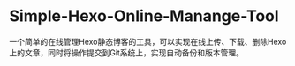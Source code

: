# Simple-Hexo-Online-Manange-Tool
一个简单的在线管理Hexo静态博客的工具，可以实现在线上传、下载、删除Hexo上的文章，同时将操作提交到Git系统上，实现自动备份和版本管理。
